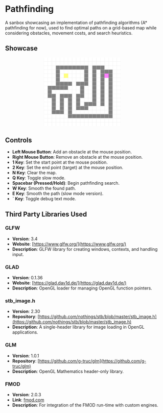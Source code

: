 # Pathfinding

A sanbox showcasing an implementation of pathfinding algorithms (A* pathfinding for now), used to find optimal paths on a grid-based map while considering obstacles, movement costs, and search heuristics.

## Showcase
<p align="center">
  <img src="https://github.com/mingthang/pathfinding/blob/master/astar-pathfinding/res/astar.gif" width="50%" />
</p>

## Controls
- **Left Mouse Button**: Add an obstacle at the mouse position.
- **Right Mouse Button**: Remove an obstacle at the mouse position.
- **1 Key**: Set the start point at the mouse position.
- **2 Key**: Set the end point (target) at the mouse position.
- **N Key**: Clear the map.
- **Q Key**: Toggle slow mode.
- **Spacebar (Pressed/Hold)**: Begin pathfinding search.
- **W Key**: Smooth the found path.
- **E Key**: Smooth the path (slow mode version).
- **` Key**: Toggle debug text mode.


## Third Party Libraries Used
### GLFW
- **Version**: 3.4
- **Website**: [https://www.glfw.org/](https://www.glfw.org/)
- **Description**: GLFW library for creating windows, contexts, and handling input.

### GLAD
- **Version**: 0.1.36
- **Website**: [https://glad.dav1d.de/](https://glad.dav1d.de/)
- **Description**: OpenGL loader for managing OpenGL function pointers.

### stb_image.h
- **Version**: 2.30
- **Repository**: [https://github.com/nothings/stb/blob/master/stb_image.h](https://github.com/nothings/stb/blob/master/stb_image.h)
- **Description**: A single-header library for image loading in OpenGL applications.

### GLM
- **Version**: 1.0.1
- **Repository**: [https://github.com/g-truc/glm](https://github.com/g-truc/glm)
- **Description**: OpenGL Mathematics header-only library.

### FMOD
- **Version**: 2.0.3
- **Link**: [fmod.com](https://www.fmod.com/)
- **Description**: For integration of the FMOD run-time with custom engines.
